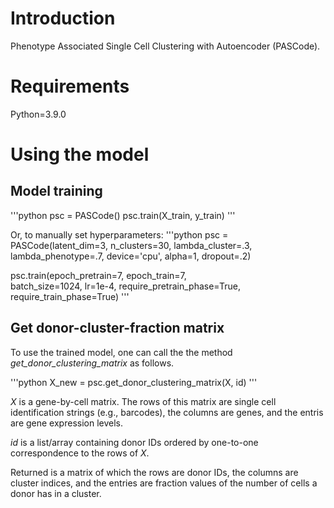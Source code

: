 # Introduction
Phenotype Associated Single Cell Clustering with Autoencoder (PASCode).

# Requirements
Python=3.9.0

# Using the model
## Model training
'''python
psc = PASCode()
psc.train(X_train, y_train)
'''

Or, to manually set hyperparameters:
'''python
psc = PASCode(latent_dim=3, 
              n_clusters=30, 
              lambda_cluster=.3, 
              lambda_phenotype=.7, 
              device='cpu', 
              alpha=1,
              dropout=.2)

psc.train(epoch_pretrain=7,
          epoch_train=7,                
          batch_size=1024,
          lr=1e-4,
          require_pretrain_phase=True,
          require_train_phase=True)
'''

## Get donor-cluster-fraction matrix
To use the trained model, one can call the the method _get_donor_clustering_matrix_ as follows. 

'''python
X_new = psc.get_donor_clustering_matrix(X, id)
'''

$X$ is a gene-by-cell matrix. The rows of this matrix are single cell identification strings (e.g., barcodes), the columns are genes, and the entris are gene expression levels.

$id$ is a list/array containing donor IDs ordered by one-to-one correspondence to the rows of $X$.

Returned is a matrix of which the rows are donor IDs, the columns are cluster indices, and the entries are fraction values of the number of cells a donor has in a cluster. 
